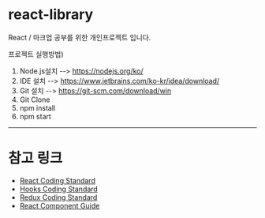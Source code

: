 # react-library

React / 마크업 공부를 위한 개인프로젝트 입니다.

프로젝트 실행방법)

1. Node.js설치 --> https://nodejs.org/ko/
2. IDE 설치 --> https://www.jetbrains.com/ko-kr/idea/download/
3. Git 설치 --> https://git-scm.com/download/win
4. Git Clone
5. npm install
6. npm start

<hr>

# 참고 링크

<ul>
    <li>
        <a href="https://docs.google.com/document/d/1h2AMf9uwz0L9bG8QSsT1iBnJlBZ0s2xdpiTSmyuZCVA/edit?usp=sharing">
            React Coding Standard
        </a>
    </li>
    <li>
        <a href="https://docs.google.com/document/d/1IFqi03PdPu-OzNqGPlBsEol7PJasiPtlD4S0HTTQBBE/edit?usp=sharing">
            Hooks Coding Standard
        </a>
    </li>
    <li>
        <a href="https://docs.google.com/document/d/1s9nEeKM6YKIiC56vUU1p3CKearmoIvKUIDz-5C7LCO8/edit?usp=sharing">
            Redux Coding Standard
        </a>
    </li>
    <li>
        <a href="https://docs.google.com/document/d/1IaUAD_mKqqX9jFIN06IhgJD_yE9JDmu9JOzCrjAe57E/edit?usp=sharing">
            React Component Guide
        </a>
    </li>
</ul>
